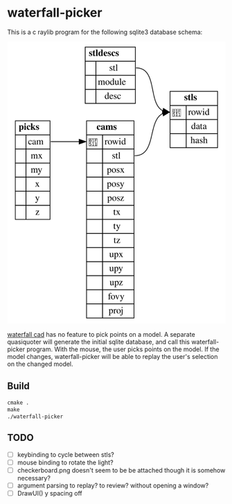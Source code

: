 # waterfall-picker

This is a c raylib program for the following sqlite3 database schema:

![schema](schema.svg)

[waterfall cad](https://github.com/joe-warren/opencascade-hs#readme) has no
feature to pick points on a model. A separate quasiquoter will generate the
initial sqlite database, and call this waterfall-picker program. With the mouse, the user
picks points on the model. If the model changes, waterfall-picker will be able
to replay the user's selection on the changed model.

## Build

    cmake .
    make
    ./waterfall-picker

## TODO

- [ ] keybinding to cycle between stls?
- [ ] mouse binding to rotate the light?
- [ ] checkerboard.png doesn't seem to be be attached though it is somehow necessary?
- [ ] argument parsing to replay? to review? without opening a window?
- [ ] DrawUI() y spacing off
